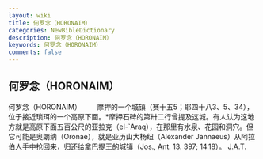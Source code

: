 ```yaml
---
layout: wiki
title: 何罗念（HORONAIM）
categories: NewBibleDictionary
description: 何罗念（HORONAIM）
keywords: 何罗念（HORONAIM）
comments: false
---
```


## 何罗念（HORONAIM）



何罗念（HORONAIM）
　　摩押的一个城镇（赛十五5；耶四十八3、5、34），位于接近琐珥的一个高原下面。*摩押石碑的第卅二行曾提及这城。有人认为这地方就是高原下面五百公尺的亚拉克（el-`Araq），在那里有水泉、花园和洞穴。但它可能是奥朗纳（Oronae），就是亚历山大杨纽（Alexander Jannaeus）从阿拉伯人手中抢回来，归还给拿巴提王的城镇（Jos., Ant. 13. 397; 14.18）。
J.A.T.




